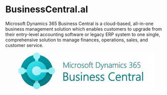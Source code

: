 # BusinessCentral.al
Microsoft Dynamics 365 Business Central is a cloud-based, all-in-one business management solution which enables customers to upgrade from their entry-level accounting software or legacy ERP system to one single, comprehensive solution to manage finances, operations, sales, and customer service.
<p align=center>
  <img src="MS Dynamics 365 BC.jfif">
</p>
